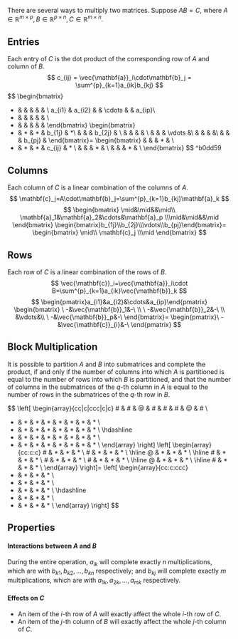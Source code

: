 There are several ways to multiply two matrices.
Suppose $AB=C$, where $A\in\mathbb{R}^{m\times p}, B\in\mathbb{R}^{p\times n}, C\in\mathbb{R}^{m\times n}$.

## Entries
Each entry of $C$ is the dot product of the corresponding row of $A$ and column of $B$.
$$
c_{ij} = \vec{\mathbf{a}}_i\cdot\mathbf{b}_j = \sum^{p}_{k=1}a_{ik}b_{kj}
$$
$$
\begin{bmatrix}
 * &  &  &  &  & \\
 a_{i1} & a_{i2} &  & \cdots  &  & a_{ip}\\
 * &  &  &  &  & \\
 * &  &  &  &  &
\end{bmatrix}
\begin{bmatrix}
 * & * & * & b_{1j} & *\\
  &  &  & b_{2j} & \\
  &  &  &  & \\
  &  &  & \vdots  &\\
  &  &  &  &\\
  &  &  & b_{pj} &
\end{bmatrix}=
\begin{bmatrix}
  &  &  & * & \\
 * & * & * & c_{ij} & * \\
  &  &  & * & \\
  &  &  & * & \\
\end{bmatrix}
$$
^b0dd59

## Columns
Each column of $C$ is a linear combination of the columns of $A$.
$$
\mathbf{c}_j=A\cdot\mathbf{b}_j=\sum^{p}_{k=1}b_{kj}\mathbf{a}_k
$$
$$
\begin{bmatrix}
\mid&\mid&&\mid\\
\mathbf{a}_1&\mathbf{a}_2&\cdots&\mathbf{a}_p
\\\mid&\mid&&\mid
\end{bmatrix}
\begin{bmatrix}b_{1j}\\b_{2j}\\\vdots\\b_{pj}\end{bmatrix}=
\begin{bmatrix}
\mid\\
\mathbf{c}_j
\\\mid
\end{bmatrix}
$$

## Rows
Each row of $C$ is a linear combination of the rows of $B$.
$$
\vec{\mathbf{c}}_i=\vec{\mathbf{a}}_i\cdot B=\sum^{p}_{k=1}a_{ik}\vec{\mathbf{b}}_k
$$
$$
\begin{pmatrix}a_{i1}&a_{i2}&\cdots&a_{ip}\end{pmatrix}
\begin{bmatrix}
\ -&\vec{\mathbf{b}}_1&-\ \\
\ -&\vec{\mathbf{b}}_2&-\ \\
&\vdots&\\
\ -&\vec{\mathbf{b}}_p&-\ 
\end{bmatrix}=
\begin{pmatrix}\ -&\vec{\mathbf{c}}_{i}&-\ \end{pmatrix}
$$

## Block Multiplication
It is possible to partition $A$ and $B$ into submatrices and complete the product, if and only if the number of columns into which $A$ is partitioned is equal to the number of rows into which $B$ is partitioned, and that the number of columns in the submatrices of the $q$-th column in $A$ is equal to the number of rows in the submatrices of the $q$-th row in $B$.

$$
\left[
\begin{array}{cc|c|ccc|c|c} 
\# & \# & @ & \# & \# & \# & @ & \# \\
* & * & * & * & * & * & * & * \\
* & * & * & * & * & * & * & * \\ \hdashline
* & * & * & * & * & * & * & * \\
* & * & * & * & * & * & * & * \\
\end{array}
\right]
\left[
\begin{array}{cc:c:c} 
\# & * & * & * \\
\# & * & * & * \\ \hline 
@ & * & * & * \\ \hline 
\# & * & * & * \\
\# & * & * & * \\
\# & * & * & * \\ \hline 
@ & * & * & * \\ \hline 
\# & * & * & * \\
\end{array}
\right]=
\left[
\begin{array}{cc:c:ccc} 
* & * & * & * \\
* & * & * & * \\
* & * & * & * \\ \hdashline 
* & * & * & * \\
* & * & * & * \\
\end{array}
\right]
$$


## Properties

#### Interactions between $A$ and $B$
During the entire operation, $a_{ik}$ will complete exactly $n$ multiplications, which are with $b_{k1}, b_{k2}, ..., b_{kn}$ respectively; and $b_{kj}$ will complete exactly $m$ multiplications, which are with $a_{1k}, a_{2k}, ..., a_{mk}$ respectively.

#### Effects on $C$
- An item of the $i$-th row of $A$ will exactly affect the whole $i$-th row of $C$.
- An item of the $j$-th column of $B$ will exactly affect the whole $j$-th column of $C$.

